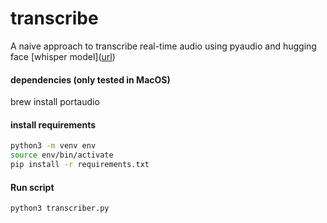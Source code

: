 # transcribe

A naive approach to transcribe real-time audio using pyaudio and hugging face [whisper model]([url](https://huggingface.co/openai/whisper-base.en ))


#### dependencies (only tested in MacOS)
brew install portaudio


#### install requirements
```bash
python3 -m venv env
source env/bin/activate
pip install -r requirements.txt
```


#### Run script
```bash
python3 transcriber.py
```
